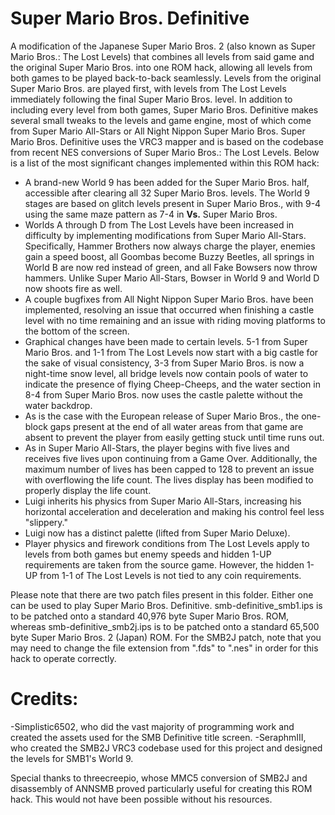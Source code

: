 # Super Mario Bros. Definitive 

A modification of the Japanese Super Mario Bros. 2 (also known as Super Mario Bros.: The Lost Levels) that combines all levels from said game and the original Super Mario Bros. into one ROM hack, allowing all levels from both games to be played back-to-back seamlessly. Levels from the original Super Mario Bros. are played first, with levels from The Lost Levels immediately following the final Super Mario Bros. level. In addition to including every level from both games, Super Mario Bros. Definitive makes several small tweaks to the levels and game engine, most of which come from Super Mario All-Stars or All Night Nippon Super Mario Bros. Super Mario Bros. Definitive uses the VRC3 mapper and is based on the codebase from recent NES conversions of Super Mario Bros.: The Lost Levels. Below is a list of the most significant changes implemented within this ROM hack:

- A brand-new World 9 has been added for the Super Mario Bros. half, accessible after clearing all 32 Super Mario Bros. levels. The World 9 stages are based on glitch levels present in Super Mario Bros., with 9-4 using the same maze pattern as 7-4 in **Vs.** Super Mario Bros.
- Worlds A through D from The Lost Levels have been increased in difficulty by implementing modifications from Super Mario All-Stars. Specifically, Hammer Brothers now always charge the player, enemies gain a speed boost, all Goombas become Buzzy Beetles, all springs in World B are now red instead of green, and all Fake Bowsers now throw hammers. Unlike Super Mario All-Stars, Bowser in World 9 and World D now shoots fire as well.
- A couple bugfixes from All Night Nippon Super Mario Bros. have been implemented, resolving an issue that occurred when finishing a castle level with no time remaining and an issue with riding moving platforms to the bottom of the screen.
- Graphical changes have been made to certain levels. 5-1 from Super Mario Bros. and 1-1 from The Lost Levels now start with a big castle for the sake of visual consistency, 3-3 from Super Mario Bros. is now a night-time snow level, all bridge levels now contain pools of water to indicate the presence of flying Cheep-Cheeps, and the water section in 8-4 from Super Mario Bros. now uses the castle palette without the water backdrop.
- As is the case with the European release of Super Mario Bros., the one-block gaps present at the end of all water areas from that game are absent to prevent the player from easily getting stuck until time runs out.
- As in Super Mario All-Stars, the player begins with five lives and receives five lives upon continuing from a Game Over. Additionally, the maximum number of lives has been capped to 128 to prevent an issue with overflowing the life count. The lives display has been modified to properly display the life count.
- Luigi inherits his physics from Super Mario All-Stars, increasing his horizontal acceleration and deceleration and making his control feel less "slippery."
- Luigi now has a distinct palette (lifted from Super Mario Deluxe).
- Player physics and firework conditions from The Lost Levels apply to levels from both games but enemy speeds and hidden 1-UP requirements are taken from the source game. However, the hidden 1-UP from 1-1 of The Lost Levels is not tied to any coin requirements.

Please note that there are two patch files present in this folder. Either one can be used to play Super Mario Bros. Definitive. smb-definitive_smb1.ips is to be patched onto a standard 40,976 byte Super Mario Bros. ROM, whereas smb-definitive_smb2j.ips is to be patched onto a standard 65,500 byte Super Mario Bros. 2 (Japan) ROM. For the SMB2J patch, note that you may need to change the file extension from ".fds" to ".nes" in order for this hack to operate correctly.

# Credits:
-Simplistic6502, who did the vast majority of programming work and created the assets used for the SMB Definitive title screen.
-SeraphmIII, who created the SMB2J VRC3 codebase used for this project and designed the levels for SMB1's World 9.

Special thanks to threecreepio, whose MMC5 conversion of SMB2J and disassembly of ANNSMB proved particularly useful for creating this ROM hack. This would not have been possible without his resources.
